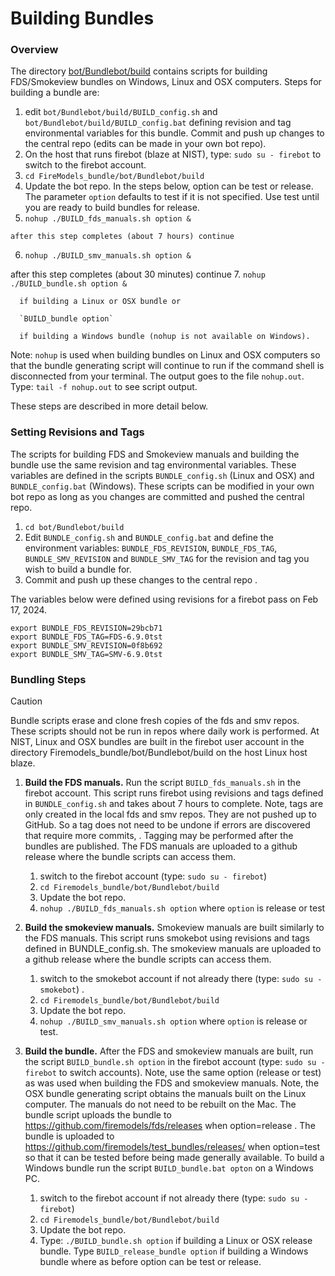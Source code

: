 
#  Building Bundles

### Overview

The directory [bot/Bundlebot/build](https://github.com/firemodels/bot/tree/master/Bundlebot/build) contains scripts for building FDS/Smokeview bundles on Windows, Linux and OSX computers. Steps for building a bundle are: 

   1. edit `bot/Bundlebot/build/BUILD_config.sh` and `bot/Bundlebot/build/BUILD_config.bat` defining revision and tag environmental variables for this bundle.  Commit and push up changes to the central repo (edits can be made in your own bot repo).
   2. On the host that runs firebot (blaze at NIST), type: `sudo su - firebot` to switch to the firebot account.
   3. `cd FireModels_bundle/bot/Bundlebot/build`
   4. Update the bot repo. In the steps below, option can be test or release. The parameter `option` defaults to test if it is not specified. Use test until you are ready to build bundles for release.
   5. `nohup ./BUILD_fds_manuals.sh option &`
    
    after this step completes (about 7 hours) continue
   6. `nohup ./BUILD_smv_manuals.sh option &`
   
   after this step completes (about 30 minutes) continue
   7. `nohup ./BUILD_bundle.sh option &`
   
      if building a Linux or OSX bundle or 

      `BUILD_bundle option`
      
      if building a Windows bundle (nohup is not available on Windows).
      
Note: `nohup` is used when building bundles on Linux and OSX computers so that the bundle generating script will continue to run if the command shell is disconnected from your terminal.  The output goes to the file `nohup.out`. Type: `tail -f nohup.out` to see script output.

These steps are described in more detail below.

### Setting Revisions and Tags  

The scripts for building FDS and Smokeview manuals and building the bundle use the same revision and tag environmental variables.  These variables are defined in the scripts `BUNDLE_config.sh` (Linux and OSX) and `BUNDLE_config.bat` (Windows).  These scripts can be modified in your own bot repo as long as you changes are committed and pushed the central repo.
1. `cd bot/Bundlebot/build`
2. Edit `BUNDLE_config.sh` and `BUNDLE_config.bat` and define the environment variables: `BUNDLE_FDS_REVISION`, `BUNDLE_FDS_TAG`, `BUNDLE_SMV_REVISION` and `BUNDLE_SMV_TAG` for the revision and tag you wish to build a bundle for.
3. Commit and push up these changes to the central repo .

The variables below were defined using revisions for a firebot pass on Feb 17, 2024. 
```
export BUNDLE_FDS_REVISION=29bcb71
export BUNDLE_FDS_TAG=FDS-6.9.0tst
export BUNDLE_SMV_REVISION=0f8b692
export BUNDLE_SMV_TAG=SMV-6.9.0tst
```

### Bundling Steps

> [!CAUTION]
> Bundle scripts erase and clone fresh copies of the fds and smv repos. These scripts should not be run in repos where daily work is performed.  At NIST, Linux and OSX bundles are built in the firebot user account in the directory Firemodels_bundle/bot/Bundlebot/build on the host Linux host blaze.

1. **Build the FDS manuals.** Run the script `BUILD_fds_manuals.sh` in the firebot account.  This script runs firebot using revisions and tags defined in `BUNDLE_config.sh` and takes about 7 hours to complete.  Note, tags are only created in the local fds and smv repos.  They are not pushed up to GitHub. So a tag does not need to be undone if errors are discovered that require more commits, . Tagging may be performed after the bundles are published. The FDS manuals are uploaded to a github release where the bundle scripts can access them.
   1. switch to the firebot account (type: `sudo su - firebot`)
   2. `cd Firemodels_bundle/bot/Bundlebot/build`
   3. Update the bot repo.
   4. `nohup ./BUILD_fds_manuals.sh option`
      where `option` is release or test

2. **Build the smokeview manuals.** Smokeview manuals are built similarly to the FDS manuals. This script runs smokebot using revisions and tags defined in BUNDLE_config.sh.  The smokeview manuals are uploaded to a github release where the bundle scripts can access them.
   1. switch to the smokebot account if not already there (type: `sudo su - smokebot`) . 
   2. `cd Firemodels_bundle/bot/Bundlebot/build`
   3. Update the bot repo.
   4. `nohup ./BUILD_smv_manuals.sh option`
      where `option` is release or test.

3. **Build the bundle.**  After the FDS and smokeview manuals are built, run the script `BUILD_bundle.sh option`  in the firebot account (type: `sudo su - firebot` to switch accounts).  Note, use the same option (release or test) as was used when building the FDS and smokeview manuals. Note, the OSX bundle generating script obtains the manuals built on the Linux computer. The manuals do not need to be rebuilt on the Mac.  The bundle script uploads the bundle to https://github.com/firemodels/fds/releases when option=release . The bundle is uploaded to https://github.com/firemodels/test_bundles/releases/ when option=test so that it can be tested before being made generally available.  To build a Windows bundle run the script `BUILD_bundle.bat opton` on a Windows PC.
   1. switch to the firebot account if not already there (type: `sudo su - firebot`)
   2. `cd Firemodels_bundle/bot/Bundlebot/build`
   3. Update the bot repo.
   4. Type: `./BUILD_bundle.sh option` if building a Linux or OSX release bundle. Type `BUILD_release_bundle option` if building a Windows bundle where as before option can be test or release.
  
